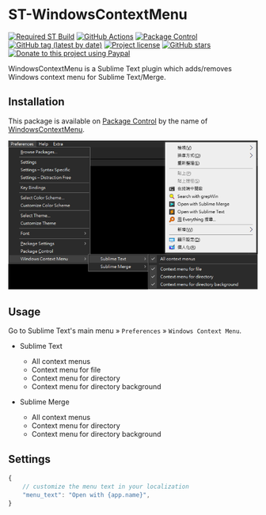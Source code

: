 # ST-WindowsContextMenu

[![Required ST Build](https://img.shields.io/badge/ST-4105+-orange.svg?style=flat-square&logo=sublime-text)](https://www.sublimetext.com)
[![GitHub Actions](https://img.shields.io/github/workflow/status/jfcherng-sublime/ST-WindowsContextMenu/Python?style=flat-square)](https://github.com/jfcherng-sublime/ST-WindowsContextMenu/actions)
[![Package Control](https://img.shields.io/packagecontrol/dt/WindowsContextMenu?style=flat-square)](https://packagecontrol.io/packages/WindowsContextMenu)
[![GitHub tag (latest by date)](https://img.shields.io/github/v/tag/jfcherng-sublime/ST-WindowsContextMenu?style=flat-square&logo=github)](https://github.com/jfcherng-sublime/ST-WindowsContextMenu/tags)
[![Project license](https://img.shields.io/github/license/jfcherng-sublime/ST-WindowsContextMenu?style=flat-square&logo=github)](https://github.com/jfcherng-sublime/ST-WindowsContextMenu/blob/main/LICENSE)
[![GitHub stars](https://img.shields.io/github/stars/jfcherng-sublime/ST-WindowsContextMenu?style=flat-square&logo=github)](https://github.com/jfcherng-sublime/ST-WindowsContextMenu/stargazers)
[![Donate to this project using Paypal](https://img.shields.io/badge/paypal-donate-blue.svg?style=flat-square&logo=paypal)](https://www.paypal.me/jfcherng/5usd)

WindowsContextMenu is a Sublime Text plugin which adds/removes Windows context menu for Sublime Text/Merge.

## Installation

This package is available on [Package Control][package-control] by the name of [WindowsContextMenu][windowscontextmenu].

![screenshot](https://raw.githubusercontent.com/jfcherng-sublime/ST-WindowsContextMenu/main/docs/screenshot.png)

## Usage

Go to Sublime Text's main menu » `Preferences` » `Windows Context Menu`.

- Sublime Text

  - All context menus
  - Context menu for file
  - Context menu for directory
  - Context menu for directory background

- Sublime Merge

  - All context menus
  - Context menu for directory
  - Context menu for directory background

## Settings

```js
{
    // customize the menu text in your localization
    "menu_text": "Open with {app.name}",
}
```

[windowscontextmenu]: https://packagecontrol.io/packages/WindowsContextMenu
[package-control]: https://packagecontrol.io
